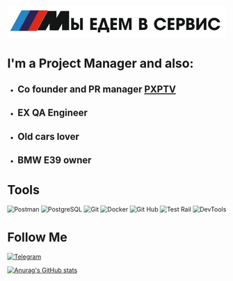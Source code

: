 ![Header](assets/M_Service.jpg)

# I'm a Project Manager and also:
- ## Co founder and PR manager [PXPTV](http://pxptv.ru)
- ## EX QA Engineer
- ## Old cars lover
- ## BMW E39 owner


#  Tools
![Postman](https://img.shields.io/badge/POSTMAN%20-ef5b25)
![PostgreSQL](https://img.shields.io/badge/POSTGRESQL%20-008bb9)
![Git](https://img.shields.io/badge/GIT%20-F1502F)
![Docker](https://img.shields.io/badge/DOCKER%20-384d54)
![Git Hub](https://img.shields.io/badge/GITHUB%20-171515)
![Test Rail](https://img.shields.io/badge/TESTRAIL%20-66cdaa)
![DevTools](https://img.shields.io/badge/DEVTOOLS%20-FFCD46)

# Follow Me
[![Telegram](https://img.shields.io/badge/Telegram%20-229ed9)](https://t.me/ovsivan)

[![Anurag's GitHub stats](https://github-readme-stats.vercel.app/api?username=devovs&show_icons=true&theme=synthwave)](https://github.com/anuraghazra/github-readme-stats)
